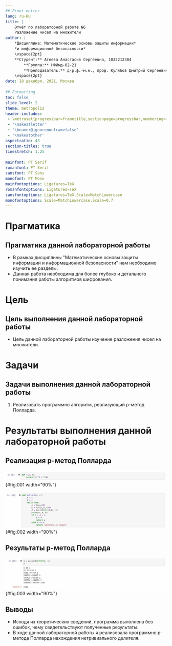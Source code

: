 ```yaml
---
## Front matter
lang: ru-RU
title: |
    Отчёт по лабораторной работе №6  
    Разложение чисел на множители
author: |
    *Дисциплина: Математические основы защиты информации*  
    *и информационной безопасности*  
    \vspace{2pt}  
    **Студент:** Агеева Анастасия Сергеевна, 1032212304  
		**Группа:** НФИмд-02-21  
		**Преподаватель:** д-р.ф.-м.н., проф. Кулябов Дмитрий Сергеевич  
    \vspace{2pt}
date: 18 декабря, 2021, Москва

## Formatting
toc: false
slide_level: 2
theme: metropolis
header-includes:
 - \metroset{progressbar=frametitle,sectionpage=progressbar,numbering=fraction}
 - '\makeatletter'
 - '\beamer@ignorenonframefalse'
 - '\makeatother'
aspectratio: 43
section-titles: true
linestretch: 1.25

mainfont: PT Serif
romanfont: PT Serif
sansfont: PT Sans
monofont: PT Mono
mainfontoptions: Ligatures=TeX
romanfontoptions: Ligatures=TeX
sansfontoptions: Ligatures=TeX,Scale=MatchLowercase
monofontoptions: Scale=MatchLowercase,Scale=0.7
---
```


# Прагматика

## Прагматика данной лабораторной работы

- В рамках дисциплины "Математические основы защиты информации и информационной безопасности" нам необходимо изучить ее разделы. 
- Данная работа необходима для более глубоко и детального понимания работы алгоритмов шифрования.


# Цель

## Цель выполнения данной лабораторной работы

- Цель данной лабораторной работы изучение разложения чисел на множители.

# Задачи

## Задачи выполнения данной лабораторной работы

1. Реализовать программно алгоритм, реализующий p-метод Полларда.

# Результаты выполнения данной лабораторной работы

##  Реализация p-метод Полларда

![Сжимающая функция f](image/f_x.jpg){#fig:001 width="90%"}

![Реализация p-метода Полларда](image/pollard.jpg){#fig:002 width="90%"}

## Результаты p-метод Полларда

![Результаты p-метода Полларда](image/result.jpg){#fig:003 width="90%"}

## Выводы

- Исходя из теоретических сведений, программа выполнена без ошибок, чему свидетельствуют полученные результаты.
- В ходе данной лабораторной работы я реализовала программно p-метода Полларда нахождения нетривиального делителя.
